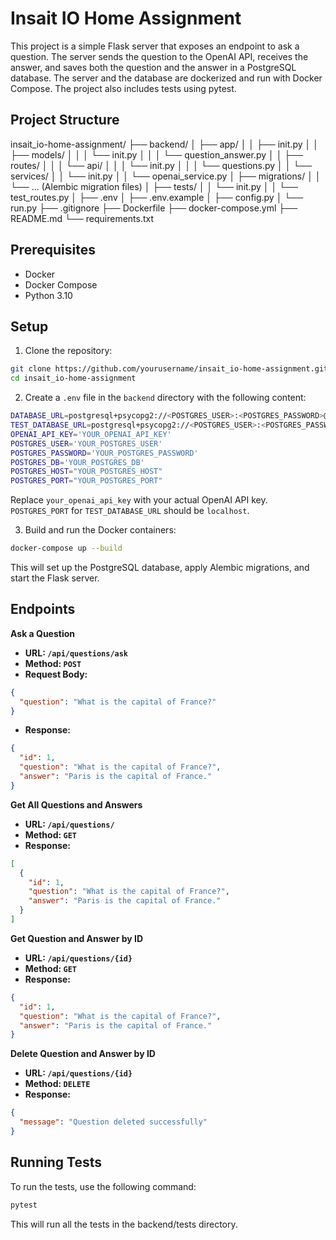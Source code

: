 # Insait IO Home Assignment

This project is a simple Flask server that exposes an endpoint to ask a question. The server sends the question to the OpenAI API, receives the answer, and saves both the question and the answer in a PostgreSQL database. The server and the database are dockerized and run with Docker Compose. The project also includes tests using pytest.

## Project Structure

insait_io-home-assignment/
├── backend/
│ ├── app/
│ │ ├── init.py
│ │ ├── models/
│ │ │ └── init.py
│ │ │ └── question_answer.py
│ │ ├── routes/
│ │ │ └── api/
│ │ │ └── init.py
│ │ │ └── questions.py
│ │ └── services/
│ │ └── init.py
│ │ └── openai_service.py
│ ├── migrations/
│ │ └── ... (Alembic migration files)
│ ├── tests/
│ │ └── init.py
│ │ └── test_routes.py
│ ├── .env
│ ├── .env.example
│ ├── config.py
│ └── run.py
├── .gitignore
├── Dockerfile
├── docker-compose.yml
├── README.md
└── requirements.txt


## Prerequisites

- Docker
- Docker Compose
- Python 3.10

## Setup

1. Clone the repository:

```sh
git clone https://github.com/yourusername/insait_io-home-assignment.git
cd insait_io-home-assignment
```

2. Create a `.env` file in the `backend` directory with the following content:

```bash
DATABASE_URL=postgresql+psycopg2://<POSTGRES_USER>:<POSTGRES_PASSWORD>@<POSTGRES_HOST>:<POSTGRES_PORT>/<POSTGRES_DB>
TEST_DATABASE_URL=postgresql+psycopg2://<POSTGRES_USER>:<POSTGRES_PASSWORD>@localhost:<POSTGRES_PORT>/test
OPENAI_API_KEY='YOUR_OPENAI_API_KEY'
POSTGRES_USER='YOUR_POSTGRES_USER'
POSTGRES_PASSWORD='YOUR_POSTGRES_PASSWORD'
POSTGRES_DB='YOUR_POSTGRES_DB'
POSTGRES_HOST="YOUR_POSTGRES_HOST"
POSTGRES_PORT="YOUR_POSTGRES_PORT"
```
Replace `your_openai_api_key` with your actual OpenAI API key. `POSTGRES_PORT` for `TEST_DATABASE_URL` should be `localhost`.

3. Build and run the Docker containers:

```sh
docker-compose up --build
```
This will set up the PostgreSQL database, apply Alembic migrations, and start the Flask server.

## Endpoints
**Ask a Question**
- **URL: `/api/questions/ask`**
- **Method: `POST`**
- **Request Body:**
```json
{
  "question": "What is the capital of France?"
}
```
- **Response:**
```json
{
  "id": 1,
  "question": "What is the capital of France?",
  "answer": "Paris is the capital of France."
}
```
**Get All Questions and Answers**
- **URL: `/api/questions/`**
- **Method: `GET`**
- **Response:**
```json
[
  {
    "id": 1,
    "question": "What is the capital of France?",
    "answer": "Paris is the capital of France."
  }
]
```
**Get Question and Answer by ID**
- **URL: `/api/questions/{id}`**
- **Method: `GET`**
- **Response:**
```json
{
  "id": 1,
  "question": "What is the capital of France?",
  "answer": "Paris is the capital of France."
}
```
**Delete Question and Answer by ID**
- **URL: `/api/questions/{id}`**
- **Method: `DELETE`**
- **Response:**
```json
{
  "message": "Question deleted successfully"
}
```
## Running Tests
To run the tests, use the following command:
```sh
pytest
```
This will run all the tests in the backend/tests directory.
